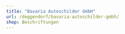 ```yaml
---
title: "Bavaria Autoschilder GmbH"
url: /deggendorf/bavaria-autoschilder-gmbh/
shop: Beschriftungen
---
```

